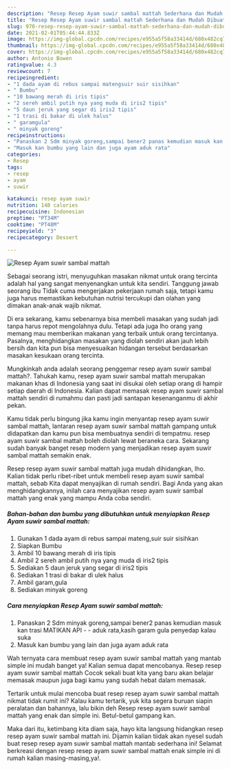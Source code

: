 ```yaml
---
description: "Resep Resep Ayam suwir sambal mattah Sederhana dan Mudah Dibuat"
title: "Resep Resep Ayam suwir sambal mattah Sederhana dan Mudah Dibuat"
slug: 970-resep-resep-ayam-suwir-sambal-mattah-sederhana-dan-mudah-dibuat
date: 2021-02-01T05:44:44.833Z
image: https://img-global.cpcdn.com/recipes/e955a5f58a33414d/680x482cq70/resep-ayam-suwir-sambal-mattah-foto-resep-utama.jpg
thumbnail: https://img-global.cpcdn.com/recipes/e955a5f58a33414d/680x482cq70/resep-ayam-suwir-sambal-mattah-foto-resep-utama.jpg
cover: https://img-global.cpcdn.com/recipes/e955a5f58a33414d/680x482cq70/resep-ayam-suwir-sambal-mattah-foto-resep-utama.jpg
author: Antonio Bowen
ratingvalue: 4.3
reviewcount: 7
recipeingredient:
- "1 dada ayam di rebus sampai matengsuir suir sisihkan"
- " Bumbu"
- "10 bawang merah di iris tipis"
- "2 sereh ambil putih nya yang muda di iris2 tipis"
- "5 daun jeruk yang segar di iris2 tipis"
- "1 trasi di bakar di ulek halus"
- " garamgula"
- " minyak goreng"
recipeinstructions:
- "Panaskan 2 Sdm minyak goreng,sampai bener2 panas kemudian masuk kan trasi MATIKAN API   aduk rata,kasih garam gula penyedap kalau suka"
- "Masuk kan bumbu yang lain dan juga ayam aduk rata"
categories:
- Resep
tags:
- resep
- ayam
- suwir

katakunci: resep ayam suwir 
nutrition: 148 calories
recipecuisine: Indonesian
preptime: "PT34M"
cooktime: "PT48M"
recipeyield: "3"
recipecategory: Dessert

---
```



![Resep Ayam suwir sambal mattah](https://img-global.cpcdn.com/recipes/e955a5f58a33414d/680x482cq70/resep-ayam-suwir-sambal-mattah-foto-resep-utama.jpg)

Sebagai seorang istri, menyuguhkan masakan nikmat untuk orang tercinta adalah hal yang sangat menyenangkan untuk kita sendiri. Tanggung jawab seorang ibu Tidak cuma mengerjakan pekerjaan rumah saja, tetapi kamu juga harus memastikan kebutuhan nutrisi tercukupi dan olahan yang dimakan anak-anak wajib nikmat.

Di era  sekarang, kamu sebenarnya bisa membeli masakan yang sudah jadi tanpa harus repot mengolahnya dulu. Tetapi ada juga lho orang yang memang mau memberikan makanan yang terbaik untuk orang tercintanya. Pasalnya, menghidangkan masakan yang diolah sendiri akan jauh lebih bersih dan kita pun bisa menyesuaikan hidangan tersebut berdasarkan masakan kesukaan orang tercinta. 



Mungkinkah anda adalah seorang penggemar resep ayam suwir sambal mattah?. Tahukah kamu, resep ayam suwir sambal mattah merupakan makanan khas di Indonesia yang saat ini disukai oleh setiap orang di hampir setiap daerah di Indonesia. Kalian dapat memasak resep ayam suwir sambal mattah sendiri di rumahmu dan pasti jadi santapan kesenanganmu di akhir pekan.

Kamu tidak perlu bingung jika kamu ingin menyantap resep ayam suwir sambal mattah, lantaran resep ayam suwir sambal mattah gampang untuk didapatkan dan kamu pun bisa membuatnya sendiri di tempatmu. resep ayam suwir sambal mattah boleh diolah lewat beraneka cara. Sekarang sudah banyak banget resep modern yang menjadikan resep ayam suwir sambal mattah semakin enak.

Resep resep ayam suwir sambal mattah juga mudah dihidangkan, lho. Kalian tidak perlu ribet-ribet untuk membeli resep ayam suwir sambal mattah, sebab Kita dapat menyajikan di rumah sendiri. Bagi Anda yang akan menghidangkannya, inilah cara menyajikan resep ayam suwir sambal mattah yang enak yang mampu Anda coba sendiri.

<!--inarticleads1-->

##### Bahan-bahan dan bumbu yang dibutuhkan untuk menyiapkan Resep Ayam suwir sambal mattah:

1. Gunakan 1 dada ayam di rebus sampai mateng,suir suir sisihkan
1. Siapkan  Bumbu
1. Ambil 10 bawang merah di iris tipis
1. Ambil 2 sereh ambil putih nya yang muda di iris2 tipis
1. Sediakan 5 daun jeruk yang segar di iris2 tipis
1. Sediakan 1 trasi di bakar di ulek halus
1. Ambil  garam,gula
1. Sediakan  minyak goreng




<!--inarticleads2-->

##### Cara menyiapkan Resep Ayam suwir sambal mattah:

1. Panaskan 2 Sdm minyak goreng,sampai bener2 panas kemudian masuk kan trasi MATIKAN API  -  - aduk rata,kasih garam gula penyedap kalau suka
1. Masuk kan bumbu yang lain dan juga ayam aduk rata




Wah ternyata cara membuat resep ayam suwir sambal mattah yang mantab simple ini mudah banget ya! Kalian semua dapat mencobanya. Resep resep ayam suwir sambal mattah Cocok sekali buat kita yang baru akan belajar memasak maupun juga bagi kamu yang sudah hebat dalam memasak.

Tertarik untuk mulai mencoba buat resep resep ayam suwir sambal mattah nikmat tidak rumit ini? Kalau kamu tertarik, yuk kita segera buruan siapin peralatan dan bahannya, lalu bikin deh Resep resep ayam suwir sambal mattah yang enak dan simple ini. Betul-betul gampang kan. 

Maka dari itu, ketimbang kita diam saja, hayo kita langsung hidangkan resep resep ayam suwir sambal mattah ini. Dijamin kalian tiidak akan nyesel sudah buat resep resep ayam suwir sambal mattah mantab sederhana ini! Selamat berkreasi dengan resep resep ayam suwir sambal mattah enak simple ini di rumah kalian masing-masing,ya!.

